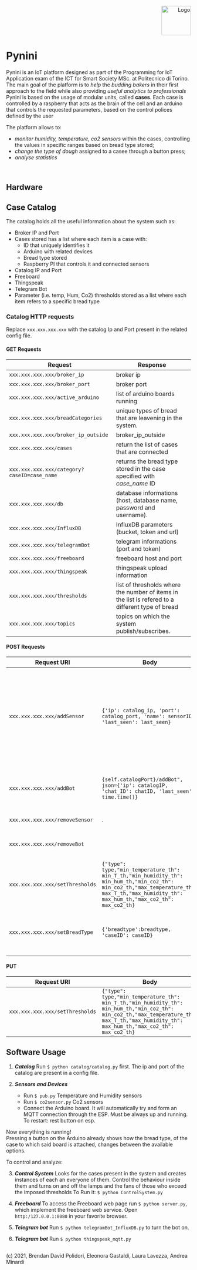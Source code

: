 <p align="right">
<img src="fig/polito.png" alt="Logo" width="80" height="80">
</p>

# Pynini
Pynini is an IoT platform designed as part of the Programming for IoT Application exam of the ICT for Smart Society MSc. at Politecnico di Torino. </br>
The main goal of the platform is to *help* the *budding bakers* in their first approach to the field while also providing *useful analytics to professionals*</br>
Pynini is based on the usage of modular units, called **cases**. Each case is controlled by a raspberry that acts as the brain of the cell and an arduino that controls the requested parameters, based on the control polices defined by the user</br>

The platform allows to:</br>
* *monitor humidity, temperature, co2 sensors* within the cases, controlling the values in specific ranges based on bread type stored;
* *change the type of dough* assigned to a casee through a button press;
* *analyse statistics*
</br>

## Hardware



## Case Catalog

The catalog holds all the useful information about the system such as:</br>
* Broker IP and Port
* Cases stored has a list where each item is a case with:
    * ID that uniquely identifies it
    * Arduino with related devices
    * Bread type stored
    * Raspberry PI that controls it and connected sensors
* Catalog IP and Port
* Freeboard
* Thingspeak
* Telegram Bot
* Parameter (i.e. temp, Hum, Co2) thresholds stored as a list where each item refers to a specific bread type

### Catalog HTTP requests

Replace ```xxx.xxx.xxx.xxx``` with the catalog Ip and Port present in the related config file.</br>
#### GET Requests

Request | Response
--------|----------
```xxx.xxx.xxx.xxx/broker_ip```| broker ip
```xxx.xxx.xxx.xxx/broker_port```|broker port
```xxx.xxx.xxx.xxx/active_arduino```| list of arduino boards running
```xxx.xxx.xxx.xxx/breadCategories```| unique types of bread that are leavening in the system.
```xxx.xxx.xxx.xxx/broker_ip_outside```|broker_ip_outside
```xxx.xxx.xxx.xxx/cases```| return the list of cases that are connected
```xxx.xxx.xxx.xxx/category?caseID=case_name```| returns the bread type stored in the case specified with *case_name* ID
```xxx.xxx.xxx.xxx/db```|database informations (host, database name, password and username).
```xxx.xxx.xxx.xxx/InfluxDB```|InfluxDB parameters (bucket, token and url)
```xxx.xxx.xxx.xxx/telegramBot```|telegram informations (port and token)
```xxx.xxx.xxx.xxx/freeboard```|freeboard host and port
```xxx.xxx.xxx.xxx/thingspeak```|thingspeak upload information
```xxx.xxx.xxx.xxx/thresholds```|list of thresholds where the number of items in the list is refered to a different type of bread
```xxx.xxx.xxx.xxx/topics```|topics on which the system publish/subscribes.



#### POST Requests

Request URI | Body | Response
--------|----------|----------
```xxx.xxx.xxx.xxx/addSensor```|```{'ip': catalog_ip, 'port': catalog_port, 'name': sensorID,  'last_seen': last_seen}```| called sensors to register themselves in the catalog under the raspberry. used also by the ESP to connect the arduino. 
```xxx.xxx.xxx.xxx/addBot```|```{self.catalogPort}/addBot", json={'ip': catalogIP, 'chat_ID': chatID, 'last_seen': time.time()}```| telegram bot is added to the catalog and updates it
```xxx.xxx.xxx.xxx/removeSensor```|.|remove device
```xxx.xxx.xxx.xxx/removeBot```| |when exiting from bot, remove it
```xxx.xxx.xxx.xxx/setThresholds```|```{"type": type,"min_temperature_th": min_T_th,"min_humidity_th": min_hum_th,"min_co2_th": min_co2_th,"max_temperature_th": max_T_th,"max_humidity_th": max_hum_th,"max_co2_th": max_co2_th}```| et thresolds of breadtype defined by *type*
```xxx.xxx.xxx.xxx/setBreadType```|```{'breadtype':breadtype, 'caseID': caseID}```| set the type of bread stored in a specific case.

#### PUT
Request URI | Body | Response
--------|----------|----------
```xxx.xxx.xxx.xxx/setThresholds```|```{"type": type,"min_temperature_th": min_T_th,"min_humidity_th": min_hum_th,"min_co2_th": min_co2_th,"max_temperature_th": max_T_th,"max_humidity_th": max_hum_th,"max_co2_th": max_co2_th}```| et thresolds of breadtype defined by *type*. used by telegramBOT


## Software Usage
1. ___Catalog___
Run ```$ python catalog/catalog.py``` first. The ip and port of the catalog are present in a config file. 

2.  ___Sensors and Devices___
    * Run ```$ pub.py``` Temperature and Humidity sensors
    * Run ```$ co2sensor.py``` Co2 sensors
    * Connect the Arduino board. It will automatically try and form an MQTT connection through the ESP. Must be always up and running. To restart: rest button on esp.
    
Now everything is running!</br>
Pressing a button on the Arduino already shows how the bread type, of the case to which said board is attached, changes between the available options. </br>

To control and analyze: </br>

3. ___Control System___
Looks for the cases present in the system and creates instances of each an everyone of them. Control the behaviour inside them and turns on and off the lamps and the fans of those who exceed the imposed thresholds
To Run it: ```$ python ControlSystem.py``` 

4. ___Freeboard___
To access the Freeboard web page run ```$ python server.py```, which implement the freeboard web service.
Open `http:/127.0.0.1:8080` in your favorite browser.

5. ___Telegram bot___
Run ```$ python telegramBot_InfluxDB.py``` to turn the bot on.

6. ___Telegram bot___
Run ```$ python thingspeak_mqtt.py```

## 
(c) 2021, Brendan David Polidori, Eleonora Gastaldi, Laura Lavezza, Andrea Minardi

